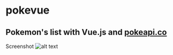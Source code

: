 # pokevue

## Pokemon's list with Vue.js and [pokeapi.co](https://pokeapi.co)
Screenshot
![alt text](https://i.ibb.co/dgyQSK3/Screenshot-2.png "Logo Title Text 1")
